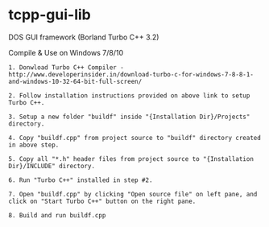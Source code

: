 # tcpp-gui-lib
DOS GUI framework (Borland Turbo C++ 3.2)

Compile & Use on Windows 7/8/10
	
	1. Donwload Turbo C++ Compiler - 
	http://www.developerinsider.in/download-turbo-c-for-windows-7-8-8-1-and-windows-10-32-64-bit-full-screen/
	
	2. Follow installation instructions provided on above link to setup Turbo C++.
	
	3. Setup a new folder "buildf" inside "{Installation Dir}/Projects" directory.
	
	4. Copy "buildf.cpp" from project source to "buildf" directory created in above step.
	
	5. Copy all "*.h" header files from project source to "{Installation Dir}/INCLUDE" directory.
	
	6. Run "Turbo C++" installed in step #2. 
	
	7. Open "buildf.cpp" by clicking "Open source file" on left pane, and click on "Start Turbo C++" button on the right pane.
	
	8. Build and run buildf.cpp
